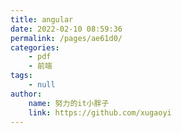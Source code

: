 ```yaml
---
title: angular
date: 2022-02-10 08:59:36
permalink: /pages/ae61d0/
categories:
    - pdf
    - 前端
tags:
    - null
author:
    name: 努力的it小胖子
    link: https://github.com/xugaoyi
---
```

